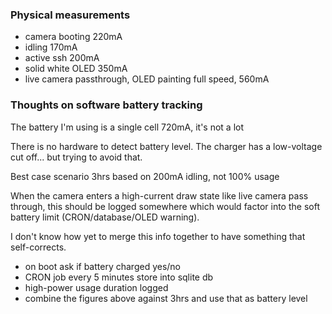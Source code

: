 ### Physical measurements

- camera booting 220mA
- idling 170mA
- active ssh 200mA
- solid white OLED 350mA
- live camera passthrough, OLED painting full speed, 560mA

### Thoughts on software battery tracking

The battery I'm using is a single cell 720mA, it's not a lot

There is no hardware to detect battery level. The charger has a low-voltage cut off... but trying to avoid that.

Best case scenario 3hrs based on 200mA idling, not 100% usage

When the camera enters a high-current draw state like live camera pass through, this should be logged somewhere which would factor into the soft battery limit (CRON/database/OLED warning).

I don't know how yet to merge this info together to have something that self-corrects.

- on boot ask if battery charged yes/no
- CRON job every 5 minutes store into sqlite db
- high-power usage duration logged
- combine the figures above against 3hrs and use that as battery level
